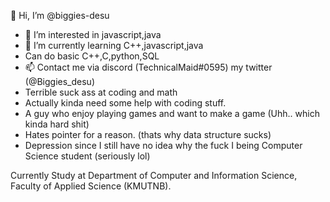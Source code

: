 👋 Hi, I’m @biggies-desu
- 👀 I’m interested in javascript,java
- 🌱 I’m currently learning C++,javascript,java
- Can do basic C++,C,python,SQL
- 📫 Contact me via discord (TechnicalMaid#0595) my twitter (@Biggies_desu)
- Terrible suck ass at coding and math
- Actually kinda need some help with coding stuff.
- A guy who enjoy playing games and want to make a game (Uhh.. which kinda hard shit)
- Hates pointer for a reason. (thats why data structure sucks)
- Depression since I still have no idea why the fuck I being Computer Science student (seriously lol)

Currently Study at Department of Computer and Information Science, Faculty of Applied Science (KMUTNB).

<!---
biggies-desu/biggies-desu is a ✨ special ✨ repository because its `README.md` (this file) appears on your GitHub profile.
You can click the Preview link to take a look at your changes.
--->
